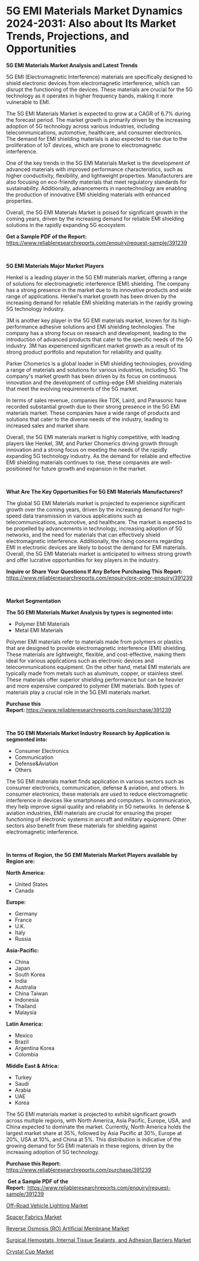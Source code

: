 <p><h1>5G EMI Materials Market Dynamics 2024-2031: Also about Its Market Trends, Projections, and Opportunities</h1></p><p><strong>5G EMI Materials Market Analysis and Latest Trends</strong></p>
<p><p>5G EMI (Electromagnetic Interference) materials are specifically designed to shield electronic devices from electromagnetic interference, which can disrupt the functioning of the devices. These materials are crucial for the 5G technology as it operates in higher frequency bands, making it more vulnerable to EMI. </p><p>The 5G EMI Materials Market is expected to grow at a CAGR of 6.7% during the forecast period. The market growth is primarily driven by the increasing adoption of 5G technology across various industries, including telecommunications, automotive, healthcare, and consumer electronics. The demand for EMI shielding materials is also expected to rise due to the proliferation of IoT devices, which are prone to electromagnetic interference.</p><p>One of the key trends in the 5G EMI Materials Market is the development of advanced materials with improved performance characteristics, such as higher conductivity, flexibility, and lightweight properties. Manufacturers are also focusing on eco-friendly materials that meet regulatory standards for sustainability. Additionally, advancements in nanotechnology are enabling the production of innovative EMI shielding materials with enhanced properties.</p><p>Overall, the 5G EMI Materials Market is poised for significant growth in the coming years, driven by the increasing demand for reliable EMI shielding solutions in the rapidly expanding 5G ecosystem.</p></p>
<p><strong>Get a Sample PDF of the Report:&nbsp;</strong> <a href="https://www.reliableresearchreports.com/enquiry/request-sample/391239">https://www.reliableresearchreports.com/enquiry/request-sample/391239</a></p>
<p>&nbsp;</p>
<p><strong>5G EMI Materials Major Market Players</strong></p>
<p><p>Henkel is a leading player in the 5G EMI materials market, offering a range of solutions for electromagnetic interference (EMI) shielding. The company has a strong presence in the market due to its innovative products and wide range of applications. Henkel's market growth has been driven by the increasing demand for reliable EMI shielding materials in the rapidly growing 5G technology industry.</p><p>3M is another key player in the 5G EMI materials market, known for its high-performance adhesive solutions and EMI shielding technologies. The company has a strong focus on research and development, leading to the introduction of advanced products that cater to the specific needs of the 5G industry. 3M has experienced significant market growth as a result of its strong product portfolio and reputation for reliability and quality.</p><p>Parker Chomerics is a global leader in EMI shielding technologies, providing a range of materials and solutions for various industries, including 5G. The company's market growth has been driven by its focus on continuous innovation and the development of cutting-edge EMI shielding materials that meet the evolving requirements of the 5G market.</p><p>In terms of sales revenue, companies like TDK, Laird, and Panasonic have recorded substantial growth due to their strong presence in the 5G EMI materials market. These companies have a wide range of products and solutions that cater to the diverse needs of the industry, leading to increased sales and market share.</p><p>Overall, the 5G EMI materials market is highly competitive, with leading players like Henkel, 3M, and Parker Chomerics driving growth through innovation and a strong focus on meeting the needs of the rapidly expanding 5G technology industry. As the demand for reliable and effective EMI shielding materials continues to rise, these companies are well-positioned for future growth and expansion in the market.</p></p>
<p>&nbsp;</p>
<p><strong>What Are The Key Opportunities For 5G EMI Materials Manufacturers?</strong></p>
<p><p>The global 5G EMI Materials market is projected to experience significant growth over the coming years, driven by the increasing demand for high-speed data transmission in various applications such as telecommunications, automotive, and healthcare. The market is expected to be propelled by advancements in technology, increasing adoption of 5G networks, and the need for materials that can effectively shield electromagnetic interference. Additionally, the rising concerns regarding EMI in electronic devices are likely to boost the demand for EMI materials. Overall, the 5G EMI Materials market is anticipated to witness strong growth and offer lucrative opportunities for key players in the industry.</p></p>
<p><strong>Inquire or Share Your Questions If Any Before Purchasing This Report:</strong> <a href="https://www.reliableresearchreports.com/enquiry/pre-order-enquiry/391239">https://www.reliableresearchreports.com/enquiry/pre-order-enquiry/391239</a></p>
<p>&nbsp;</p>
<p><strong>Market Segmentation</strong></p>
<p><strong>The 5G EMI Materials Market Analysis by types is segmented into:</strong></p>
<p><ul><li>Polymer EMI Materials</li><li>Metal EMI Materials</li></ul></p>
<p><p>Polymer EMI materials refer to materials made from polymers or plastics that are designed to provide electromagnetic interference (EMI) shielding. These materials are lightweight, flexible, and cost-effective, making them ideal for various applications such as electronic devices and telecommunications equipment. On the other hand, metal EMI materials are typically made from metals such as aluminum, copper, or stainless steel. These materials offer superior shielding performance but can be heavier and more expensive compared to polymer EMI materials. Both types of materials play a crucial role in the 5G EMI materials market.</p></p>
<p><strong>Purchase this Report:&nbsp;</strong><a href="https://www.reliableresearchreports.com/purchase/391239">https://www.reliableresearchreports.com/purchase/391239</a></p>
<p>&nbsp;</p>
<p><strong>The 5G EMI Materials Market Industry Research by Application is segmented into:</strong></p>
<p><ul><li>Consumer Electronics</li><li>Communication</li><li>Defense&Aviation</li><li>Others</li></ul></p>
<p><p>The 5G EMI materials market finds application in various sectors such as consumer electronics, communication, defense & aviation, and others. In consumer electronics, these materials are used to reduce electromagnetic interference in devices like smartphones and computers. In communication, they help improve signal quality and reliability in 5G networks. In defense & aviation industries, EMI materials are crucial for ensuring the proper functioning of electronic systems in aircraft and military equipment. Other sectors also benefit from these materials for shielding against electromagnetic interference.</p></p>
<p>&nbsp;</p>
<p><strong>In terms of Region, the 5G EMI Materials Market Players available by Region are:</strong></p>
<p>
    <p> <strong> North America: </strong>
        <ul>
            <li>United States</li>
            <li>Canada</li>
        </ul>
        </p> 
    <p> <strong> Europe: </strong>
        <ul>
            <li>Germany</li>
            <li>France</li>
            <li>U.K.</li>
            <li>Italy</li>
            <li>Russia</li>
        </ul>
        </p> 
    <p> <strong> Asia-Pacific: </strong>
        <ul>
            <li>China</li>
            <li>Japan</li>
            <li>South Korea</li>
            <li>India</li>
            <li>Australia</li>
            <li>China Taiwan</li>
            <li>Indonesia</li>
            <li>Thailand</li>
            <li>Malaysia</li>
        </ul>
        </p> 
    <p> <strong> Latin America: </strong>
        <ul>
            <li>Mexico</li>
            <li>Brazil</li>
            <li>Argentina Korea</li>
            <li>Colombia</li>
        </ul>
        </p> 
    <p> <strong> Middle East & Africa: </strong>
        <ul>
            <li>Turkey</li>
            <li>Saudi</li>
            <li>Arabia</li>
            <li>UAE</li>
            <li>Korea</li>
        </ul>
    </p>
    </p>
<p><p>The 5G EMI materials market is projected to exhibit significant growth across multiple regions, with North America, Asia Pacific, Europe, USA, and China expected to dominate the market. Currently, North America holds the largest market share at 35%, followed by Asia Pacific at 30%, Europe at 20%, USA at 10%, and China at 5%. This distribution is indicative of the growing demand for 5G EMI materials in these regions, driven by the increasing adoption of 5G technology.</p></p>
<p><strong>Purchase this Report: </strong><a href="https://www.reliableresearchreports.com/purchase/391239">https://www.reliableresearchreports.com/purchase/391239</a></p>
<p>&nbsp;<strong>Get a Sample PDF of the Report:&nbsp;&nbsp;</strong><a href="https://www.reliableresearchreports.com/enquiry/request-sample/391239">https://www.reliableresearchreports.com/enquiry/request-sample/391239</a></p>
<p><strong></strong></p>
<p><p><a href="https://angry-finch-aaf.notion.site/Off-Road-Vehicle-Lighting-Market-Offers-Provide-Insightful-Data-for-the-Time-Period-from-2024-to-203-7518d6567a6742c48a8bba10fff7e6d1">Off–Road Vehicle Lighting Market</a></p><p><a href="https://github.com/julyju69/Market-Research-Report-List-2/blob/main/spacer-fabrics-market.md">Spacer Fabrics Market</a></p><p><a href="https://github.com/nathandecarvalho/Market-Research-Report-List-2/blob/main/reverse-osmosis-ro-artificial-membrane-market.md">Reverse Osmosis (RO) Artificial Membrane Market</a></p><p><a href="https://faithful-glue-af3.notion.site/Surgical-Hemostats-Internal-Tissue-Sealants-and-Adhesion-Barriers-Market-Size-Market-Share-and-Gl-bd706f8c760c40ffbb57bbde89429edd">Surgical Hemostats, Internal Tissue Sealants, and Adhesion Barriers Market</a></p><p><a href="https://view.publitas.com/reportprime-1/crystal-cup-market-insights-market-players-and-forecast-till-2031/">Crystal Cup Market</a></p></p>